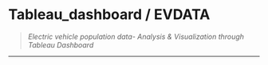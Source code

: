 # Tableau_dashboard / EVDATA

>_Electric vehicle population data- Analysis &amp; Visualization through Tableau Dashboard_
---


